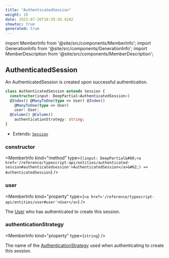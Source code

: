 ```yaml
---
title: "AuthenticatedSession"
weight: 10
date: 2023-07-26T18:59:56.428Z
showtoc: true
generated: true
---
```

<!-- This file was generated from the Vendure source. Do not modify. Instead, re-run the "docs:build" script -->
import MemberInfo from '@site/src/components/MemberInfo';
import GenerationInfo from '@site/src/components/GenerationInfo';
import MemberDescription from '@site/src/components/MemberDescription';


## AuthenticatedSession

<GenerationInfo sourceFile="packages/core/src/entity/session/authenticated-session.entity.ts" sourceLine="14" packageName="@vendure/core" />

An AuthenticatedSession is created upon successful authentication.

```ts title="Signature"
class AuthenticatedSession extends Session {
  constructor(input: DeepPartial<AuthenticatedSession>)
  @Index() @ManyToOne(type => User) @Index()
    @ManyToOne(type => User)
    user: User;
  @Column() @Column()
    authenticationStrategy: string;
}
```
* Extends: <code><a href='/reference/typescript-api/entities/session#session'>Session</a></code>



<div className="members-wrapper">

### constructor

<MemberInfo kind="method" type={`(input: DeepPartial&#60;<a href='/reference/typescript-api/entities/authenticated-session#authenticatedsession'>AuthenticatedSession</a>&#62;) => AuthenticatedSession`}   />


### user

<MemberInfo kind="property" type={`<a href='/reference/typescript-api/entities/user#user'>User</a>`}   />

The <a href='/reference/typescript-api/entities/user#user'>User</a> who has authenticated to create this session.
### authenticationStrategy

<MemberInfo kind="property" type={`string`}   />

The name of the <a href='/reference/typescript-api/auth/authentication-strategy#authenticationstrategy'>AuthenticationStrategy</a> used when authenticating
to create this session.


</div>
